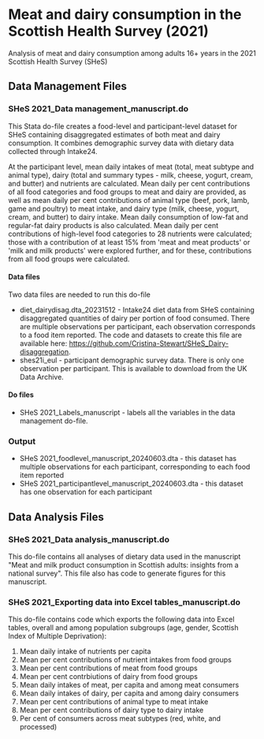 # Meat and dairy consumption in the Scottish Health Survey (2021)
Analysis of meat and dairy consumption among adults 16+ years in the 2021 Scottish Health Survey (SHeS)

## Data Management Files

### SHeS 2021_Data management_manuscript.do
This Stata do-file creates a food-level and participant-level dataset for SHeS containing disaggregated estimates of both meat and dairy consumption. It combines demographic survey data with dietary data collected through Intake24. 

At the participant level, mean daily intakes of meat (total, meat subtype and animal type), dairy (total and summary types - milk, cheese, yogurt, cream, and butter) and nutrients are calculated. Mean daily per cent contributions of all food categories and food groups to meat and dairy are provided, as well as mean daily per cent contributions of animal type (beef, pork, lamb, game and poultry) to meat intake, and dairy type (milk, cheese, yogurt, cream, and butter) to dairy intake. Mean daily consumption of low-fat and regular-fat dairy products is also calculated. Mean daily per cent contributions of high-level food categories to 28 nutrients were calculated; those with a contribution of at least 15% from 'meat and meat products' or 'milk and milk products' were explored further, and for these, contributions from all food groups were calculated.

#### Data files
Two data files are needed to run this do-file
- diet_dairydisag.dta_20231512 - Intake24 diet data from SHeS containing disaggregated quantities of dairy per portion of food consumed. There are multiple observations per participant, each observation corresponds to a food item reported. The code and datasets to create this file are available here: https://github.com/Cristina-Stewart/SHeS_Dairy-disaggregation. 
- shes21i_eul - participant demographic survey data. There is only one observation per participant. This is available to download from the UK Data Archive.

#### Do files
- SHeS 2021_Labels_manuscript - labels all the variables in the data management do-file.

### Output
- SHeS 2021_foodlevel_manuscript_20240603.dta - this dataset has multiple observations for each participant, corresponding to each food item reported
- SHeS 2021_participantlevel_manuscript_20240603.dta - this dataset has one observation for each participant

## Data Analysis Files
### SHeS 2021_Data analysis_manuscript.do
This do-file contains all analyses of dietary data used in the manuscript "Meat and milk product consumption in Scottish adults: insights from a national survey". This file also has code to generate figures for this manuscript.

### SHeS 2021_Exporting data into Excel tables_manuscript.do
This do-file contains code which exports the following data into Excel tables, overall and among population subgroups (age, gender, Scottish Index of Multiple Deprivation): 
1) Mean daily intake of nutrients per capita
2) Mean per cent contributions of nutrient intakes from food groups
3) Mean per cent contributions of meat from food groups
4) Mean per cent contrbiutions of dairy from food groups
5) Mean daily intakes of meat, per capita and among meat consumers
6) Mean daily intakes of dairy, per capita and among dairy consumers
7) Mean per cent contributions of animal type to meat intake
8) Mean per cent contributions of dairy type to dairy intake
9) Per cent of consumers across meat subtypes (red, white, and processed)
